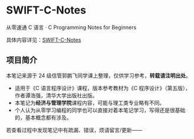 # SWIFT-C-Notes
从零速通 C 语言 · C Programming Notes for Beginners

具体内容详见：[SWIFT-C-Notes](https://github.com/bjut-swift/SWIFT-C-Notes)

## 项目简介
本笔记来源于 24 级信管郭鹏飞同学课上整理，仅供学习参考，**转载请注明出处**。

- 适用于《C 语言程序设计》课程，版本参考教材为《C 程序设计》（第五版），作者谭浩强，清华大学出版社出版。
- 本笔记为**经济与管理学院**课程内容，可能与理工类专业略有不同。
- 个人认为从零学习编程的同学也可以直接对着本笔记学习，写得还是很基础的，基本概念都有涉及。

若查看过程中发现笔记中有疏漏、错误，烦请留言/更新——
